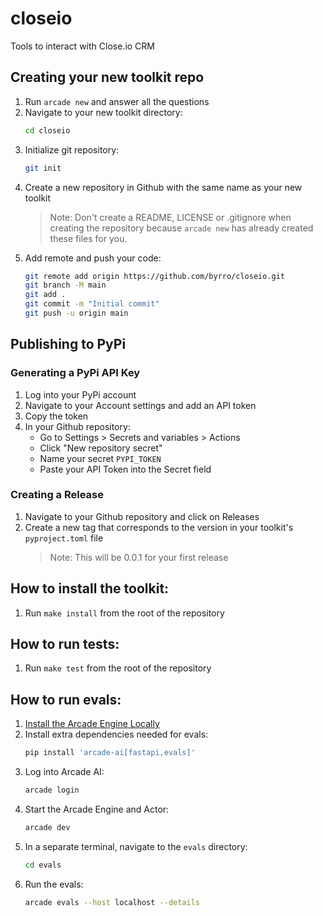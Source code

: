 # closeio

Tools to interact with Close.io CRM

## Creating your new toolkit repo

1. Run `arcade new` and answer all the questions
2. Navigate to your new toolkit directory:
   ```bash
   cd closeio
   ```
3. Initialize git repository:
   ```bash
   git init
   ```
4. Create a new repository in Github with the same name as your new toolkit
   > Note: Don't create a README, LICENSE or .gitignore when creating the repository because `arcade new` has already created these files for you.
5. Add remote and push your code:
   ```bash
   git remote add origin https://github.com/byrro/closeio.git
   git branch -M main
   git add .
   git commit -m "Initial commit"
   git push -u origin main
   ```

## Publishing to PyPi

### Generating a PyPi API Key

1. Log into your PyPi account
2. Navigate to your Account settings and add an API token
3. Copy the token
4. In your Github repository:
   - Go to Settings > Secrets and variables > Actions
   - Click "New repository secret"
   - Name your secret `PYPI_TOKEN`
   - Paste your API Token into the Secret field

### Creating a Release

1. Navigate to your Github repository and click on Releases
2. Create a new tag that corresponds to the version in your toolkit's `pyproject.toml` file
   > Note: This will be 0.0.1 for your first release

## How to install the toolkit:
1. Run `make install` from the root of the repository

## How to run tests:
1. Run `make test` from the root of the repository

## How to run evals:
1. [Install the Arcade Engine Locally](https://docs.arcade-ai.com/home/install/local)
2. Install extra dependencies needed for evals:
   ```bash
   pip install 'arcade-ai[fastapi,evals]'
   ```
3. Log into Arcade AI:
   ```bash
   arcade login
   ```
4. Start the Arcade Engine and Actor:
   ```bash
   arcade dev
   ```
5. In a separate terminal, navigate to the `evals` directory:
   ```bash
   cd evals
   ```
5. Run the evals:
   ```bash
   arcade evals --host localhost --details
   ```